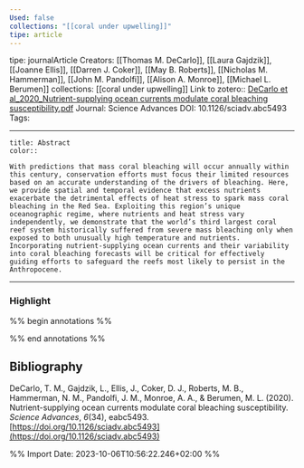 ```yaml
---
Used: false
collections: "[[coral under upwelling]]"
tipe: article
---
```

tipe: journalArticle
Creators: [[Thomas M. DeCarlo]], [[Laura Gajdzik]], [[Joanne Ellis]], [[Darren J. Coker]], [[May B. Roberts]], [[Nicholas M. Hammerman]], [[John M. Pandolfi]], [[Alison A. Monroe]], [[Michael L. Berumen]]
collections: [[coral under upwelling]]
Link to zotero:: [DeCarlo et al_2020_Nutrient-supplying ocean currents modulate coral bleaching susceptibility.pdf](zotero://select/library/items/XCYWGT3K)
Journal: Science Advances
DOI: 10.1126/sciadv.abc5493
Tags: 

---
```ad-note
title: Abstract
color:: 

With predictions that mass coral bleaching will occur annually within this century, conservation efforts must focus their limited resources based on an accurate understanding of the drivers of bleaching. Here, we provide spatial and temporal evidence that excess nutrients exacerbate the detrimental effects of heat stress to spark mass coral bleaching in the Red Sea. Exploiting this region’s unique oceanographic regime, where nutrients and heat stress vary independently, we demonstrate that the world’s third largest coral reef system historically suffered from severe mass bleaching only when exposed to both unusually high temperature and nutrients. Incorporating nutrient-supplying ocean currents and their variability into coral bleaching forecasts will be critical for effectively guiding efforts to safeguard the reefs most likely to persist in the Anthropocene.

```

---
### Highlight

%% begin annotations %%

%% end annotations %%

## Bibliography

DeCarlo, T. M., Gajdzik, L., Ellis, J., Coker, D. J., Roberts, M. B., Hammerman, N. M., Pandolfi, J. M., Monroe, A. A., & Berumen, M. L. (2020). Nutrient-supplying ocean currents modulate coral bleaching susceptibility. _Science Advances_, _6_(34), eabc5493. [https://doi.org/10.1126/sciadv.abc5493](https://doi.org/10.1126/sciadv.abc5493)

%% Import Date: 2023-10-06T10:56:22.246+02:00 %%
